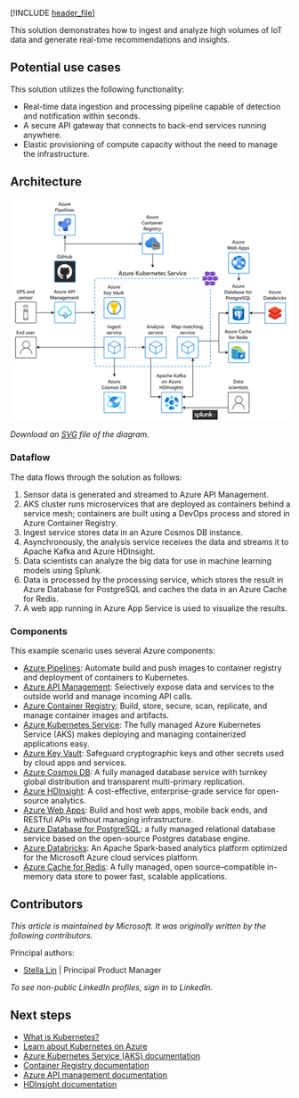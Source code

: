 <!--cSpell:ignore HDInsights -->

[!INCLUDE [header_file](../../../includes/sol-idea-header.md)]

This solution demonstrates how to ingest and analyze high volumes of IoT data and generate real-time recommendations and insights.

## Potential use cases

This solution utilizes the following functionality:

* Real-time data ingestion and processing pipeline capable of detection and notification within seconds.
* A secure API gateway that connects to back-end services running anywhere.
* Elastic provisioning of compute capacity without the need to manage the infrastructure.

## Architecture

![Architecture Diagram](../media/aks-iot-data-streaming.png)

*Download an [SVG](../media/aks-iot-data-streaming.svg) file of the diagram.*

### Dataflow

The data flows through the solution as follows:

1. Sensor data is generated and streamed to Azure API Management.
2. AKS cluster runs microservices that are deployed as containers behind a service mesh; containers are built using a DevOps process and stored in Azure Container Registry.
3. Ingest service stores data in an Azure Cosmos DB instance.
4. Asynchronously, the analysis service receives the data and streams it to Apache Kafka and Azure HDInsight.
5. Data scientists can analyze the big data for use in machine learning models using Splunk.
6. Data is processed by the processing service, which stores the result in Azure Database for PostgreSQL and caches the data in an Azure Cache for Redis.
7. A web app running in Azure App Service is used to visualize the results.

### Components

This example scenario uses several Azure components:

- [Azure Pipelines](https://azure.microsoft.com/services/devops/pipelines): Automate build and push images to container registry and deployment of containers to Kubernetes.
- [Azure API Management](https://azure.microsoft.com/services/api-management): Selectively expose data and services to the outside world and manage incoming API calls.
- [Azure Container Registry](https://azure.microsoft.com/services/container-registry): Build, store, secure, scan, replicate, and manage container images and artifacts.
- [Azure Kubernetes Service](https://azure.microsoft.com/services/kubernetes-service): The fully managed Azure Kubernetes Service (AKS) makes deploying and managing containerized applications easy.
- [Azure Key Vault](https://azure.microsoft.com/services/key-vault): Safeguard cryptographic keys and other secrets used by cloud apps and services.
- [Azure Cosmos DB](https://azure.microsoft.com/services/cosmos-db): A fully managed database service with turnkey global distribution and transparent multi-primary replication.
- [Azure HDInsight](https://azure.microsoft.com/services/hdinsight): A cost-effective, enterprise-grade service for open-source analytics.
- [Azure Web Apps](https://azure.microsoft.com/services/app-service/web): Build and host web apps, mobile back ends, and RESTful APIs without managing infrastructure.
- [Azure Database for PostgreSQL](https://azure.microsoft.com/services/postgresql): a fully managed relational database service based on the open-source Postgres database engine.
- [Azure Databricks](https://azure.microsoft.com/services/databricks): An Apache Spark-based analytics platform optimized for the Microsoft Azure cloud services platform.
- [Azure Cache for Redis](https://azure.microsoft.com/services/cache): A fully managed, open source–compatible in-memory data store to power fast, scalable applications.

## Contributors

*This article is maintained by Microsoft. It was originally written by the following contributors.* 

Principal authors:

 - [Stella Lin](https://www.linkedin.com/in/fengxiaoyuelin/) | Principal Product Manager
 
*To see non-public LinkedIn profiles, sign in to LinkedIn.*

## Next steps

- [What is Kubernetes?](https://azure.microsoft.com/topic/what-is-kubernetes)
- [Learn about Kubernetes on Azure](https://azure.microsoft.com/overview/kubernetes-on-azure)
- [Azure Kubernetes Service (AKS) documentation](/azure/aks)
- [Container Registry documentation](/azure/container-registry)
- [Azure API management documentation](/azure/api-management)
- [HDInsight documentation](/azure/hdinsight)
